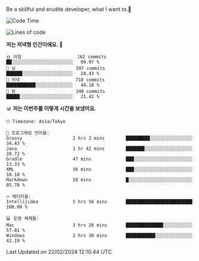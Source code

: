 Be a skillful and erudite developer, what I want to.👶

<!--START_SECTION:waka-->
![Code Time](http://img.shields.io/badge/Code%20Time-440%20hrs%206%20mins-blue)

![Lines of code](https://img.shields.io/badge/%EC%A0%80%EB%8A%94%20%EC%97%AC%ED%83%9C%EA%B9%8C%EC%A7%80%20-756.5%20thousand%20%EC%A4%84%EC%9D%98%20%EC%BD%94%EB%93%9C%EB%A5%BC%20%EC%9E%91%EC%84%B1%ED%96%88%EC%96%B4%EC%9A%94.-blue)

**저는 저녁형 인간이에요. 🦉** 

```text
🌞 아침                     162 commits         ██░░░░░░░░░░░░░░░░░░░░░░░   09.97 % 
🌆 낮　                     397 commits         ██████░░░░░░░░░░░░░░░░░░░   24.43 % 
🌃 저녁                     718 commits         ███████████░░░░░░░░░░░░░░   44.18 % 
🌙 밤　                     348 commits         █████░░░░░░░░░░░░░░░░░░░░   21.42 % 
```


📊 **저는 이번주를 이렇게 시간을 보냈어요.** 

```text
🕑︎ Timezone: Asia/Tokyo

💬 프로그래밍 언어들: 
Groovy                   2 hrs 2 mins        █████████░░░░░░░░░░░░░░░░   34.43 % 
Java                     1 hr 42 mins        ███████░░░░░░░░░░░░░░░░░░   28.72 % 
Gradle                   47 mins             ███░░░░░░░░░░░░░░░░░░░░░░   13.33 % 
XML                      36 mins             ███░░░░░░░░░░░░░░░░░░░░░░   10.18 % 
Markdown                 20 mins             █░░░░░░░░░░░░░░░░░░░░░░░░   05.78 % 

🔥 에디터들: 
Intellijidea             5 hrs 56 mins       █████████████████████████   100.00 % 

💻 운영 체제들: 
Mac                      3 hrs 26 mins       ██████████████░░░░░░░░░░░   57.81 % 
Windows                  2 hrs 30 mins       ███████████░░░░░░░░░░░░░░   42.19 % 
```


 Last Updated on 22/02/2024 12:10:44 UTC
<!--END_SECTION:waka-->
